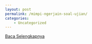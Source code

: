 ```yaml
---
layout: post
permalink: /mimpi-ngerjain-soal-ujian/
categories:
    - Uncategorized
---
```


[Baca Selengkapnya](/02)